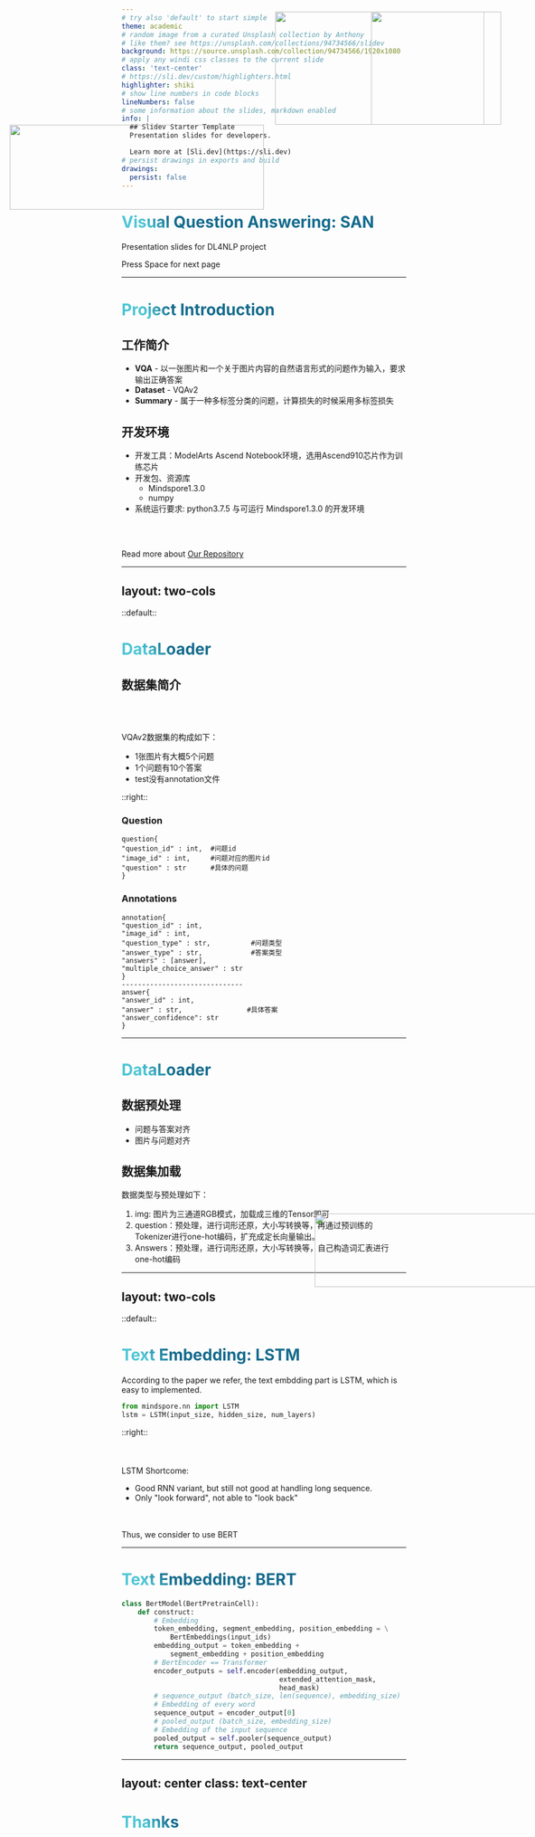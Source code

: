 ```yaml
---
# try also 'default' to start simple
theme: academic
# random image from a curated Unsplash collection by Anthony
# like them? see https://unsplash.com/collections/94734566/slidev
background: https://source.unsplash.com/collection/94734566/1920x1080
# apply any windi css classes to the current slide
class: 'text-center'
# https://sli.dev/custom/highlighters.html
highlighter: shiki
# show line numbers in code blocks
lineNumbers: false
# some information about the slides, markdown enabled
info: |
  ## Slidev Starter Template
  Presentation slides for developers.

  Learn more at [Sli.dev](https://sli.dev)
# persist drawings in exports and build
drawings:
  persist: false
---
```


# Visual Question Answering: SAN

Presentation slides for DL4NLP project

<div class="pt-12">
  <span @click="$slidev.nav.next" class="px-2 py-1 rounded cursor-pointer" hover="bg-white bg-opacity-10">
    Press Space for next page <carbon:arrow-right class="inline"/>
  </span>
</div>

---

# Project Introduction

## 工作简介

- **VQA** - 以一张图片和一个关于图片内容的自然语言形式的问题作为输入，要求输出正确答案
- **Dataset** - VQAv2
- **Summary** - 属于一种多标签分类的问题，计算损失的时候采用多标签损失

## 开发环境

- 开发工具：ModelArts Ascend Notebook环境，选用Ascend910芯片作为训练芯片
- 开发包、资源库
  - Mindspore1.3.0
  - numpy
- 系统运行要求: python3.7.5 与可运行 Mindspore1.3.0 的开发环境

<br>
<br>

Read more about [Our Repository](https://github.com/frank-k666/nlp_vqa)

<style>
h1 {
  background-color: #2B90B6;
  background-image: linear-gradient(45deg, #4EC5D4 10%, #146b8c 20%);
  background-size: 100%;
  -webkit-background-clip: text;
  -moz-background-clip: text;
  -webkit-text-fill-color: transparent;
  -moz-text-fill-color: transparent;
}
</style>

---
layout: two-cols
---

::default::

# DataLoader

## 数据集简介

\
\
\
VQAv2数据集的构成如下：
- 1张图片有大概5个问题
- 1个问题有10个答案
- test没有annotation文件


::right::

### Question

```
question{
"question_id" : int,  #问题id
"image_id" : int,     #问题对应的图片id
"question" : str      #具体的问题
}
```

### Annotations

```
annotation{
"question_id" : int,
"image_id" : int,
"question_type" : str,          #问题类型
"answer_type" : str,			#答案类型
"answers" : [answer],
"multiple_choice_answer" : str
}
------------------------------
answer{
"answer_id" : int,
"answer" : str,				   #具体答案
"answer_confidence": str
}
```

---

# DataLoader

## 数据预处理

- 问题与答案对齐
- 图片与问题对齐


## 数据集加载
数据类型与预处理如下：

1. img: 图片为三通道RGB模式，加载成三维的Tensor即可
2. question：预处理，进行词形还原，大小写转换等，再通过预训练的Tokenizer进行one-hot编码，扩充成定长向量输出。
3. Answers：预处理，进行词形还原，大小写转换等，自己构造词汇表进行one-hot编码

<img src="/dataloader.png" style="width:400px;height:200px;position:absolute; left: 500px; top: 75px"/>

---
layout: two-cols
---

::default::

# Text Embedding: LSTM

According to the paper we refer, the text embdding part is LSTM, which is easy to implemented.

```python
from mindspore.nn import LSTM
lstm = LSTM(input_size, hidden_size, num_layers)
```

::right::
\
\
\
\
LSTM Shortcome:

* Good RNN variant, but still not good at handling long sequence.
* Only "look forward", not able to "look back"

\
\
Thus, we consider to use BERT


<img src="/LSTM model.png" style="width:450px;height:150px;position:absolute; left: 30px; top: 275px"/>



<style>
.footnotes-sep {
  @apply mt-20 opacity-10;
}
.footnotes {
  @apply text-sm opacity-75;
}
.footnote-backref {
  display: none;
}
</style>

---

# Text Embedding: BERT

```python {all|3-7|8-11|12-18|all}
class BertModel(BertPretrainCell):
    def construct:
        # Embedding
        token_embedding, segment_embedding, position_embedding = \
            BertEmbeddings(input_ids)
        embedding_output = token_embedding + 
            segment_embedding + position_embedding
        # BertEncoder == Transformer
        encoder_outputs = self.encoder(embedding_output,
                                       extended_attention_mask,
                                       head_mask)
        # sequence_output (batch_size, len(sequence), embedding_size)
        # Embedding of every word
        sequence_output = encoder_output[0]
        # pooled_output (batch_size, embedding_size)
        # Embedding of the input sequence
        pooled_output = self.pooler(sequence_output)
        return sequence_output, pooled_output


```

<img src="/bert.png" style="width:200px;height:200px;position:absolute; left: 670px; top: 75px"/>

<img src="/bert emb.png" style="width:400px;height:130px;position:absolute; left: 570px; top: 55%"/>

<style>
.footnotes-sep {
  @apply mt-20 opacity-10;
}
.footnotes {
  @apply text-sm opacity-75;
}
.footnote-backref {
  display: none;
}
</style>

---
layout: center
class: text-center
---

# Thanks
